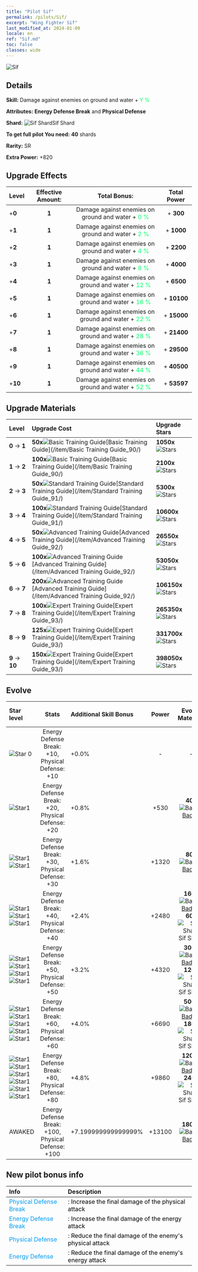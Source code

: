 ```yaml
---
title: "Pilot Sif"
permalink: /pilots/Sif/
excerpt: "Wing Fighter Sif"
last_modified_at: 2024-01-09
locale: en
ref: "Sif.md"
toc: false
classes: wide
---
```



 ![Sif](/images/pilots/aviator_piece_5017.png)

## Details

 **Skill:** Damage against enemies on ground and water + <span style="color: #03ff6b">Y %</span><br/><span style="color: #000000;"></span> 

 **Attributes:** **Energy Defense Break** and **Physical Defense**

 **Shard:** ![Sif Shard](/images/pilots/Sif_Shard_p.png)Sif Shard 

 **To get full pilot You need:** **40** shards 

 **Rarity:** SR 

 **Extra Power:** +820 



## Upgrade Effects

  |  Level | Effective Amount: |     Total Bonus:    | Total Power |
  |:----|:-----:|:-------------------:|:-------:|
  | +**0**  | **1**  | Damage against enemies on ground and water + <span style="color: #03ff6b">0 %</span><br/><span style="color: #000000;"></span>  | + **300** |
  | +**1**  | **1**  | Damage against enemies on ground and water + <span style="color: #03ff6b">2 %</span><br/><span style="color: #000000;"></span>  | + **1000** |
  | +**2**  | **1**  | Damage against enemies on ground and water + <span style="color: #03ff6b">4 %</span><br/><span style="color: #000000;"></span>  | + **2200** |
  | +**3**  | **1**  | Damage against enemies on ground and water + <span style="color: #03ff6b">8 %</span><br/><span style="color: #000000;"></span>  | + **4000** |
  | +**4**  | **1**  | Damage against enemies on ground and water + <span style="color: #03ff6b">12 %</span><br/><span style="color: #000000;"></span>  | + **6500** |
  | +**5**  | **1**  | Damage against enemies on ground and water + <span style="color: #03ff6b">16 %</span><br/><span style="color: #000000;"></span>  | + **10100** |
  | +**6**  | **1**  | Damage against enemies on ground and water + <span style="color: #03ff6b">22 %</span><br/><span style="color: #000000;"></span>  | + **15000** |
  | +**7**  | **1**  | Damage against enemies on ground and water + <span style="color: #03ff6b">28 %</span><br/><span style="color: #000000;"></span>  | + **21400** |
  | +**8**  | **1**  | Damage against enemies on ground and water + <span style="color: #03ff6b">36 %</span><br/><span style="color: #000000;"></span>  | + **29500** |
  | +**9**  | **1**  | Damage against enemies on ground and water + <span style="color: #03ff6b">44 %</span><br/><span style="color: #000000;"></span>  | + **40500** |
  | +**10**  | **1**  | Damage against enemies on ground and water + <span style="color: #03ff6b">52 %</span><br/><span style="color: #000000;"></span>  | + **53597** |




## Upgrade Materials

  |  Level |      Upgrade Cost   |  Upgrade Stars  |
  |:-------|:--------------------|:----------------|
  | **0** -> **1**  | **50x**![Basic Training Guide](/images/item/Basic_Training_Guide_p.png)[Basic Training Guide](/item/Basic Training Guide_90/) | **1050x**![Stars](/images/item/Stars_p.png) |
  | **1** -> **2**  | **100x**![Basic Training Guide](/images/item/Basic_Training_Guide_p.png)[Basic Training Guide](/item/Basic Training Guide_90/) | **2100x**![Stars](/images/item/Stars_p.png) |
  | **2** -> **3**  | **50x**![Standard Training Guide](/images/item/Standard_Training_Guide_p.png)[Standard Training Guide](/item/Standard Training Guide_91/) | **5300x**![Stars](/images/item/Stars_p.png) |
  | **3** -> **4**  | **100x**![Standard Training Guide](/images/item/Standard_Training_Guide_p.png)[Standard Training Guide](/item/Standard Training Guide_91/) | **10600x**![Stars](/images/item/Stars_p.png) |
  | **4** -> **5**  | **50x**![Advanced Training Guide](/images/item/Advanced_Training_Guide_p.png)[Advanced Training Guide](/item/Advanced Training Guide_92/) | **26550x**![Stars](/images/item/Stars_p.png) |
  | **5** -> **6**  | **100x**![Advanced Training Guide](/images/item/Advanced_Training_Guide_p.png)[Advanced Training Guide](/item/Advanced Training Guide_92/) | **53050x**![Stars](/images/item/Stars_p.png) |
  | **6** -> **7**  | **200x**![Advanced Training Guide](/images/item/Advanced_Training_Guide_p.png)[Advanced Training Guide](/item/Advanced Training Guide_92/) | **106150x**![Stars](/images/item/Stars_p.png) |
  | **7** -> **8**  | **100x**![Expert Training Guide](/images/item/Expert_Training_Guide_p.png)[Expert Training Guide](/item/Expert Training Guide_93/) | **265350x**![Stars](/images/item/Stars_p.png) |
  | **8** -> **9**  | **125x**![Expert Training Guide](/images/item/Expert_Training_Guide_p.png)[Expert Training Guide](/item/Expert Training Guide_93/) | **331700x**![Stars](/images/item/Stars_p.png) |
  | **9** -> **10**  | **150x**![Expert Training Guide](/images/item/Expert_Training_Guide_p.png)[Expert Training Guide](/item/Expert Training Guide_93/) | **398050x**![Stars](/images/item/Stars_p.png) |




## Evolve

  |  Star level | Stats | Additional Skill Bonus | Power | Evolve Materials | Awake Costs Shards |
  |:------------|:-----:|:-------------------|:----------------:|:--------------------:|:-------------|
  | ![Star 0](/images/s0.png)  | Energy Defense Break: +10, Physical Defense: +10  | +0.0%  | -  | -  |  |
  | ![Star1](/images/s1.png)  | Energy Defense Break: +20, Physical Defense: +20  | +0.8%  | +530  | **40x**![Badge](/images/item/Badge_p.png)[Badge](/item/Badge_94/)  |  |
  | ![Star1](/images/s1.png)![Star1](/images/s1.png)  | Energy Defense Break: +30, Physical Defense: +30  | +1.6%  | +1320  | **80x**![Badge](/images/item/Badge_p.png)[Badge](/item/Badge_94/)  |  |
  | ![Star1](/images/s1.png)![Star1](/images/s1.png)![Star1](/images/s1.png)  | Energy Defense Break: +40, Physical Defense: +40  | +2.4%  | +2480  | **160x**![Badge](/images/item/Badge_p.png)[Badge](/item/Badge_94/), **60x**![Sif Shard](/images/pilots/Sif_Shard_p.png)Sif Shard  |  |
  | ![Star1](/images/s1.png)![Star1](/images/s1.png)![Star1](/images/s1.png)![Star1](/images/s1.png)  | Energy Defense Break: +50, Physical Defense: +50  | +3.2%  | +4320  | **300x**![Badge](/images/item/Badge_p.png)[Badge](/item/Badge_94/), **120x**![Sif Shard](/images/pilots/Sif_Shard_p.png)Sif Shard  |  |
  | ![Star1](/images/s1.png)![Star1](/images/s1.png)![Star1](/images/s1.png)![Star1](/images/s1.png)![Star1](/images/s1.png)  | Energy Defense Break: +60, Physical Defense: +60  | +4.0%  | +6690  | **500x**![Badge](/images/item/Badge_p.png)[Badge](/item/Badge_94/), **180x**![Sif Shard](/images/pilots/Sif_Shard_p.png)Sif Shard  |  ![R](/images/pilots/R_p.png) x200 |
  | ![Star1](/images/s1.png)![Star1](/images/s1.png)![Star1](/images/s1.png)![Star1](/images/s1.png)![Star1](/images/s1.png)![Star1](/images/s1.png)  | Energy Defense Break: +80, Physical Defense: +80  | +4.8%  | +9860  | **1200x**![Badge](/images/item/Badge_p.png)[Badge](/item/Badge_94/), **240x**![Sif Shard](/images/pilots/Sif_Shard_p.png)Sif Shard  |  ![R](/images/pilots/R_p.png) x400 |
  | AWAKED  | Energy Defense Break: +100, Physical Defense: +100  | +7.199999999999999%  | +13100  | **1800x**![Badge](/images/item/Badge_p.png)[Badge](/item/Badge_94/)  |  ![SR](/images/pilots/SR_p.png) x800 ![R](/images/pilots/R_p.png) x800 ![N](/images/pilots/N_p.png) x1500 |



## New pilot bonus info

  |  Info |  Description |
  |:------|:-------------|
  | <span style="color: #0099f2">Physical Defense Break</span> | <span style="color: #000000;">: Increase the final damage of the physical attack</span> |
  | <span style="color: #0099f2">Energy Defense Break</span> | <span style="color: #000000;">: Increase the final damage of the energy attack</span> |
  | <span style="color: #0099f2">Physical Defense</span> | <span style="color: #000000;">: Reduce the final damage of the enemy's physical attack</span> |
  | <span style="color: #0099f2">Energy Defense</span> | <span style="color: #000000;">: Reduce the final damage of the enemy's energy attack</span> |

